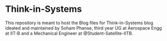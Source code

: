 # Think-in-Systems
This repository is meant to host the Blog files for Think-in-Systems blog ideated and maintained by Soham Phanse, third year UG at Aerospace Engg at IIT-B and a Mechanical Engineer at @Student-Satellite-IITB.

